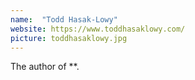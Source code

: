 ```yaml
---
name:  "Todd Hasak-Lowy"
website: https://www.toddhasaklowy.com/
picture: toddhasaklowy.jpg
---
```

The author of **.